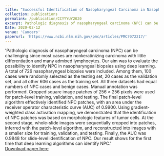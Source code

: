 ```yaml
---
title: "Successful Identification of Nasopharyngeal Carcinoma in Nasopharyngeal Biopsies Using Deep Learning"
collection: publications
permalink: /publication/CCYYYUY2020
excerpt: Pathologic diagnosis of nasopharyngeal carcinoma (NPC) can be challenging since most cases are nonkeratinizing carcinoma with little differentiation and many admixed lymphocytes. Our aim was to evaluate the possibility to identify NPC in nasopharyngeal biopsies using deep learning. A total of 726 nasopharyngeal biopsies were included. Among them, 100 cases were randomly selected as the testing set, 20 cases as the validation set, and all other 606 cases as the training set. All three datasets had equal numbers of NPC cases and benign cases. Manual annotation was performed. Cropped square image patches of 256 × 256 pixels were used for patch-level training, validation, and testing. The final patch-level algorithm effectively identified NPC patches, with an area under the receiver operator characteristic curve (AUC) of 0.9900. Using gradient-weighted class activation mapping, we demonstrated that the identification of NPC patches was based on morphologic features of tumor cells. At the second stage, whole-slide images were sequentially cropped into patches, inferred with the patch-level algorithm, and reconstructed into images with a smaller size for training, validation, and testing. Finally, the AUC was 0.9848 for slide-level identification of NPC. Our result shows for the first time that deep learning algorithms can identify NPC.  
Date: 2020-02-12
venue: 'Cancers'
paperurl: 'https://www.ncbi.nlm.nih.gov/pmc/articles/PMC7072217/'
---
```

'Pathologic diagnosis of nasopharyngeal carcinoma (NPC) can be challenging since most cases are nonkeratinizing carcinoma with little differentiation and many admixed lymphocytes. Our aim was to evaluate the possibility to identify NPC in nasopharyngeal biopsies using deep learning. A total of 726 nasopharyngeal biopsies were included. Among them, 100 cases were randomly selected as the testing set, 20 cases as the validation set, and all other 606 cases as the training set. All three datasets had equal numbers of NPC cases and benign cases. Manual annotation was performed. Cropped square image patches of 256 × 256 pixels were used for patch-level training, validation, and testing. The final patch-level algorithm effectively identified NPC patches, with an area under the receiver operator characteristic curve (AUC) of 0.9900. Using gradient-weighted class activation mapping, we demonstrated that the identification of NPC patches was based on morphologic features of tumor cells. At the second stage, whole-slide images were sequentially cropped into patches, inferred with the patch-level algorithm, and reconstructed into images with a smaller size for training, validation, and testing. Finally, the AUC was 0.9848 for slide-level identification of NPC. Our result shows for the first time that deep learning algorithms can identify NPC.'  
[Download paper here](https://www.ncbi.nlm.nih.gov/pmc/articles/PMC7072217/)
